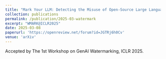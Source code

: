 ```yaml
---
title: "Mark Your LLM: Detecting the Misuse of Open-Source Large Language Models via Watermarking"
collection: publications
permalink: /publication/2025-03-watermark
excerpt: "WMARK@ICLR2025"
date: 2025-03-08
paperurl: 'https://openreview.net/forum?id=JGTRj6h0Cv'
venue: 'arXiv'
---
```

Accepted by The 1st Workshop on GenAI Watermarking, ICLR 2025.
